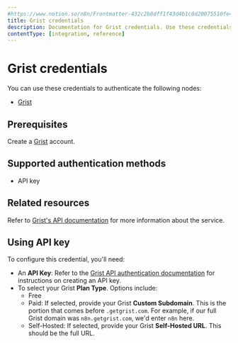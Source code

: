```yaml
---
#https://www.notion.so/n8n/Frontmatter-432c2b8dff1f43d4b1c8d20075510fe4
title: Grist credentials
description: Documentation for Grist credentials. Use these credentials to authenticate Grist in n8n, a workflow automation platform.
contentType: [integration, reference]
---
```


# Grist credentials

You can use these credentials to authenticate the following nodes:

* [Grist](/integrations/builtin/app-nodes/n8n-nodes-base.grist.md)

## Prerequisites

Create a [Grist](https://getgrist.com/) account.

## Supported authentication methods

- API key

## Related resources

Refer to [Grist's API documentation](https://support.getgrist.com/api/) for more information about the service.

## Using API key

To configure this credential, you'll need:

- An **API Key**: Refer to the [Grist API authentication documentation](https://support.getgrist.com/rest-api/#authentication) for instructions on creating an API key.
- To select your Grist **Plan Type**. Options include:
    - Free
    - Paid: If selected, provide your Grist **Custom Subdomain**. This is the portion that comes before `.getgrist.com`. For example, if our full Grist domain was `n8n.getgrist.com`, we'd enter `n8n` here.
    - Self-Hosted: If selected, provide your Grist **Self-Hosted URL**. This should be the full URL.


